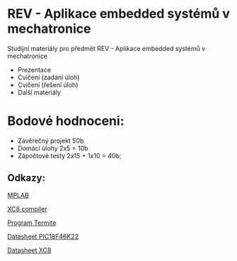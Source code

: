 # REV - Aplikace embedded systémů v mechatronice
Studijní materiály pro předmět REV - Aplikace embedded systémů v mechatronice

* Prezentace
* Cvičení (zadání úloh)
* Cvičení (řešení úloh)
* Další materiály

 # Bodové hodnoceni:
 * Závěrečný projekt  50b
 * Domácí úlohy 2x5 = 10b
 * Zápočtové testy 2x15 + 1x10 = 40b; 

## Odkazy:
[MPLAB](https://ww1.microchip.com/downloads/aemDocuments/documents/DEV/ProductDocuments/SoftwareTools/MPLABX-v6.20-windows-installer.exe)

[XC8 compiler](https://www.microchip.com/en-us/development-tools-tools-and-software/mplab-xc-compilers#tabs)

[Program Termite](https://www.compuphase.com/software_termite.htm)

[Datasheet PIC18F46K22](http://ww1.microchip.com/downloads/en/DeviceDoc/40001412G.pdf)

[Datasheet XC8](http://ww1.microchip.com/downloads/en/devicedoc/50002053g.pdf)
